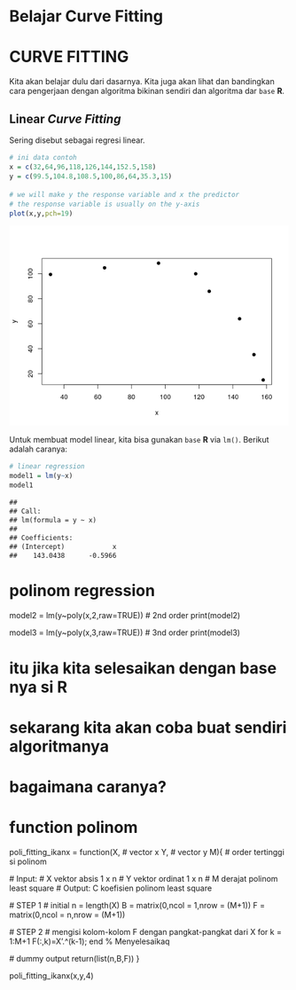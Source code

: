 Belajar Curve Fitting
================

# CURVE FITTING

Kita akan belajar dulu dari dasarnya. Kita juga akan lihat dan
bandingkan cara pengerjaan dengan algoritma bikinan sendiri dan
algoritma dar `base` **R**.

## Linear *Curve Fitting*

Sering disebut sebagai regresi linear.

``` r
# ini data contoh
x = c(32,64,96,118,126,144,152.5,158)
y = c(99.5,104.8,108.5,100,86,64,35.3,15)

# we will make y the response variable and x the predictor
# the response variable is usually on the y-axis
plot(x,y,pch=19)
```

![](cfit_files/figure-gfm/unnamed-chunk-2-1.png)<!-- -->

Untuk membuat model linear, kita bisa gunakan `base` **R** via `lm()`.
Berikut adalah caranya:

``` r
# linear regression
model1 = lm(y~x)
model1
```

    ## 
    ## Call:
    ## lm(formula = y ~ x)
    ## 
    ## Coefficients:
    ## (Intercept)            x  
    ##    143.0438      -0.5966

# polinom regression

model2 = lm(y\~poly(x,2,raw=TRUE)) \# 2nd order print(model2)

model3 = lm(y\~poly(x,3,raw=TRUE)) \# 3nd order print(model3)

# itu jika kita selesaikan dengan base nya si R

# sekarang kita akan coba buat sendiri algoritmanya

# bagaimana caranya?

# function polinom

poli\_fitting\_ikanx = function(X, \# vector x Y, \# vector y M){ \#
order tertinggi si polinom

\# Input: \# X vektor absis 1 x n \# Y vektor ordinat 1 x n \# M derajat
polinom least square \# Output: C koefisien polinom least square

\# STEP 1 \# initial n = length(X) B = matrix(0,ncol = 1,nrow = (M+1)) F
= matrix(0,ncol = n,nrow = (M+1))

\# STEP 2 \# mengisi kolom-kolom F dengan pangkat-pangkat dari X for k =
1:M+1 F(:,k)=X’.^(k-1); end % Menyelesaikaq

\# dummy output return(list(n,B,F)) }

poli\_fitting\_ikanx(x,y,4)
